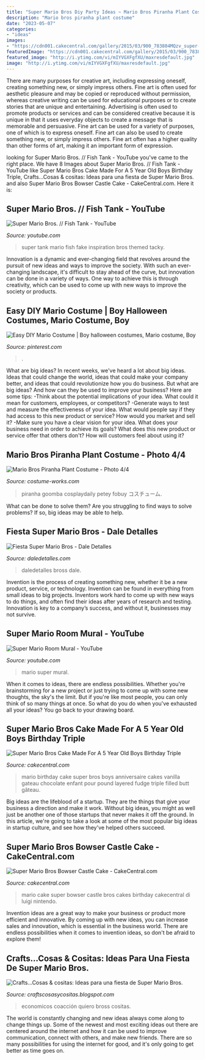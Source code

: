 ```yaml
---
title: "Super Mario Bros Diy Party Ideas ~ Mario Bros Piranha Plant Costume"
description: "Mario bros piranha plant costume"
date: "2023-05-07"
categories:
- "ideas"
images:
- "https://cdn001.cakecentral.com/gallery/2015/03/900_783804MQzv_super-mario-bros-bowser-castle-cake.jpg"
featuredImage: "https://cdn001.cakecentral.com/gallery/2015/03/900_783804MQzv_super-mario-bros-bowser-castle-cake.jpg"
featured_image: "http://i.ytimg.com/vi/mIYVGXFgfXU/maxresdefault.jpg"
image: "http://i.ytimg.com/vi/mIYVGXFgfXU/maxresdefault.jpg"
---
```



There are many purposes for creative art, including expressing oneself, creating something new, or simply impress others. Fine art is often used for aesthetic pleasure and may be copied or reproduced without permission, whereas creative writing can be used for educational purposes or to create stories that are unique and entertaining. Advertising is often used to promote products or services and can be considered creative because it is unique in that it uses everyday objects to create a message that is memorable and persuasive.
Fine art can be used for a variety of purposes, one of which is to express oneself. Fine art can also be used to create something new, or simply impress others. Fine art often has a higher quality than other forms of art, making it an important form of expression.

	

		
looking for Super Mario Bros. // Fish Tank - YouTube you've came to the right place. We have 8 Images about Super Mario Bros. // Fish Tank - YouTube like Super Mario Bros Cake Made For A 5 Year Old Boys Birthday Triple, Crafts...Cosas &amp; cositas: Ideas para una fiesta de Super Mario Bros. and also Super Mario Bros Bowser Castle Cake - CakeCentral.com. Here it is:
		
    
## Super Mario Bros. // Fish Tank - YouTube

<img loading=lazy src="http://i.ytimg.com/vi/mIYVGXFgfXU/maxresdefault.jpg" onerror="this.onerror=null;this.src='https://tse4.mm.bing.net/th?id=OIP.WrCIkTr7UwLL94Z5erI2lgHaEK&amp;pid=15.1';" alt="Super Mario Bros. // Fish Tank - YouTube">

_Source: youtube.com_

>super tank mario fish fake inspiration bros themed tacky. 

	

Innovation is a dynamic and ever-changing field that revolves around the pursuit of new ideas and ways to improve the society. With such an ever-changing landscape, it's difficult to stay ahead of the curve, but innovation can be done in a variety of ways. One way to achieve this is through creativity, which can be used to come up with new ways to improve the society or products.

    
## Easy DIY Mario Costume | Boy Halloween Costumes, Mario Costume, Boy

<img loading=lazy src="https://i.pinimg.com/736x/28/80/61/288061e07d1134f91d4f0c603e150a92.jpg" onerror="this.onerror=null;this.src='https://tse3.mm.bing.net/th?id=OIP.Bzvf--INGwYzBZS0UOQtpgHaLG&amp;pid=15.1';" alt="Easy DIY Mario Costume | Boy halloween costumes, Mario costume, Boy">

_Source: pinterest.com_

>. 

	

What are big ideas?
In recent weeks, we've heard a lot about big ideas. Ideas that could change the world, ideas that could make your company better, and ideas that could revolutionize how you do business. But what are big ideas? And how can they be used to improve your business? Here are some tips: 
-Think about the potential implications of your idea. What could it mean for customers, employees, or competitors? 
-Generate ways to test and measure the effectiveness of your idea. What would people say if they had access to this new product or service? How would you market and sell it? 
-Make sure you have a clear vision for your idea. What does your business need in order to achieve its goals? What does this new product or service offer that others don't? How will customers feel about using it?

    
## Mario Bros Piranha Plant Costume - Photo 4/4

<img loading=lazy src="https://photos.costume-works.com/full/mario_bros_piranha_plant3.jpg" onerror="this.onerror=null;this.src='https://tse1.mm.bing.net/th?id=OIP.BPihoiUGFsACHuEKVNTQbAHaJ3&amp;pid=15.1';" alt="Mario Bros Piranha Plant Costume - Photo 4/4">

_Source: costume-works.com_

>piranha goomba cosplaydaily petey fobuy コスチューム. 

	

What can be done to solve them?
Are you struggling to find ways to solve problems? If so, big ideas may be able to help.

    
## Fiesta Super Mario Bros - Dale Detalles

<img loading=lazy src="https://i1.wp.com/www.daledetalles.com/wp-content/uploads/2016/02/22-23.jpg" onerror="this.onerror=null;this.src='https://tse1.mm.bing.net/th?id=OIP.aNvOecom_HuK9DJycj7V8gHaE8&amp;pid=15.1';" alt="Fiesta Super Mario Bros - Dale Detalles">

_Source: daledetalles.com_

>daledetalles bross dale. 

	

Invention is the process of creating something new, whether it be a new product, service, or technology. Invention can be found in everything from small ideas to big projects. Inventors work hard to come up with new ways to do things, and often find their ideas after years of research and testing. Innovation is key to a company’s success, and without it, businesses may not survive.

    
## Super Mario Room Mural - YouTube

<img loading=lazy src="https://i.ytimg.com/vi/Wfs1PzsIGak/maxresdefault.jpg" onerror="this.onerror=null;this.src='https://tse4.mm.bing.net/th?id=OIP.XKPXmP069yxBjNHanzmziQHaEK&amp;pid=15.1';" alt="Super Mario Room Mural - YouTube">

_Source: youtube.com_

>mario super mural. 

	

When it comes to ideas, there are endless possibilities. Whether you're brainstorming for a new project or just trying to come up with some new thoughts, the sky's the limit. But if you're like most people, you can only think of so many things at once. So what do you do when you've exhausted all your ideas? You go back to your drawing board.

    
## Super Mario Bros Cake Made For A 5 Year Old Boys Birthday Triple

<img loading=lazy src="http://cdn001.cakecentral.com/gallery/2015/03/900_28986fj44_super-mario-bros-cake-made-for-a-5-year-old-boys-birthday-triple-chocolate-fudge-and-vanilla-pound-layered-cake-filled-with-vanilla-butt.jpg" onerror="this.onerror=null;this.src='https://tse1.mm.bing.net/th?id=OIP.o1I69VfSAklOdVtBAeOeFQHaJ4&amp;pid=15.1';" alt="Super Mario Bros Cake Made For A 5 Year Old Boys Birthday Triple">

_Source: cakecentral.com_

>mario birthday cake super bros boys anniversaire cakes vanilla gateau chocolate enfant pour pound layered fudge triple filled butt gâteau. 

	

Big ideas are the lifeblood of a startup. They are the things that give your business a direction and make it work. Without big ideas, you might as well just be another one of those startups that never makes it off the ground. In this article, we're going to take a look at some of the most popular big ideas in startup culture, and see how they've helped others succeed.

    
## Super Mario Bros Bowser Castle Cake - CakeCentral.com

<img loading=lazy src="https://cdn001.cakecentral.com/gallery/2015/03/900_783804MQzv_super-mario-bros-bowser-castle-cake.jpg" onerror="this.onerror=null;this.src='https://tse3.mm.bing.net/th?id=OIP.o1zSi3jGVLoS-pDCFWFumwHaJ4&amp;pid=15.1';" alt="Super Mario Bros Bowser Castle Cake - CakeCentral.com">

_Source: cakecentral.com_

>mario cake super bowser castle bros cakes birthday cakecentral di luigi nintendo. 

	

Invention ideas are a great way to make your business or product more efficient and innovative. By coming up with new ideas, you can increase sales and innovation, which is essential in the business world. There are endless possibilities when it comes to invention ideas, so don't be afraid to explore them!

    
## Crafts...Cosas &amp; Cositas: Ideas Para Una Fiesta De Super Mario Bros.

<img loading=lazy src="https://1.bp.blogspot.com/-enBTAHiOdt0/VfhfOKNwD3I/AAAAAAAAAIA/edhnBe5k2do/s1600/IMG_2924.jpg" onerror="this.onerror=null;this.src='https://tse3.mm.bing.net/th?id=OIP.fwAasnM2d39p_wnHn0ve3AHaJ4&amp;pid=15.1';" alt="Crafts...Cosas &amp; cositas: Ideas para una fiesta de Super Mario Bros.">

_Source: craftscosasycositas.blogspot.com_

>economicos coacción quiero bross cositas. 

	

The world is constantly changing and new ideas always come along to change things up. Some of the newest and most exciting ideas out there are centered around the internet and how it can be used to improve communication, connect with others, and make new friends. There are so many possibilities for using the internet for good, and it's only going to get better as time goes on.

